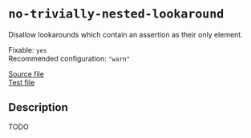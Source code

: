 # `no-trivially-nested-lookaround`

Disallow lookarounds which contain an assertion as their only element.

Fixable: `yes` <br> Recommended configuration: `"warn"`

[Source file](https://github.com/RunDevelopment/eslint-plugin-clean-regex/blob/master/lib/rules/no-trivially-nested-lookaround.js) <br> [Test file](https://github.com/RunDevelopment/eslint-plugin-clean-regex/blob/master/tests/lib/rules/no-trivially-nested-lookaround.js)


## Description

TODO